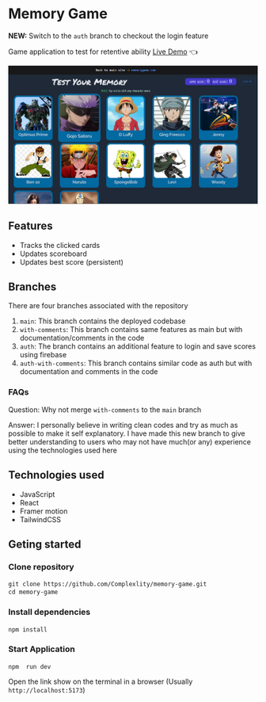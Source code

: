 # Memory Game

**NEW:** Switch to the `auth` branch to checkout the login feature

Game application to test for retentive ability
[Live Demo](https://complexlity-memory-game.netlify.app/) :point_left:

![Memory Game](/src/assets/readme-img.png)

## Features

- Tracks the clicked cards
- Updates scoreboard
- Updates best score (persistent)

## Branches

There are four branches associated with the repository

1. `main`: This branch contains the deployed codebase
2. `with-comments`: This branch contains same features as main but with documentation/comments in the code
3. `auth`: The branch contains an additional feature to login and save scores using firebase
4. `auth-with-comments`: This branch contains similar code as auth but with documentation and comments in the code

### FAQs

Question: Why not merge `with-comments` to the `main` branch

Answer: I personally believe in writing clean codes and try as much as possible to make it self explanatory. I have made this new branch to give better understanding to users who may not have much(or any) experience using the technologies used here

## Technologies used

- JavaScript
- React
- Framer motion
- TailwindCSS

## Geting started

### Clone repository

```
git clone https://github.com/Complexlity/memory-game.git
cd memory-game
```

### Install dependencies

```
npm install
```

### Start Application

```
npm  run dev
```

Open the link show on the terminal in a browser (Usually `http://localhost:5173`)
